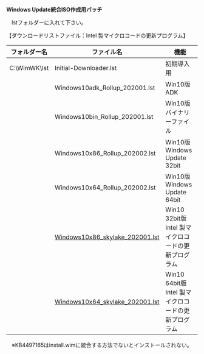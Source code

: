 **Windows Update統合ISO作成用バッチ**  
  
　lstフォルダーに入れて下さい。
  
【ダウンロードリストファイル：Intel 製マイクロコードの更新プログラム】  
  
| フォルダー名 | ファイル名                      | 機能                                                 |
| ------------ | ------------------------------- | ---------------------------------------------------- |
| C:\WimWK\lst | Initial-Downloader.lst          | 初期導入用                                           |
|              | Windows10adk_Rollup_202001.lst  | Win10版 ADK                                          |
|              | Windows10bin_Rollup_202001.lst  | Win10版 バイナリーファイル                           |
|              | Windows10x86_Rollup_202002.lst  | Win10版 Windows Update 32bit                         |
|              | Windows10x64_Rollup_202002.lst  | Win10版 Windows Update 64bit                         |
|              | [Windows10x86_skylake_202001.lst](https://github.com/office-itou/Windows/blob/master/Make_ISO_files/source/skylake/Windows10x86_skylake_202001.lst) | Win10 32bit版 Intel 製マイクロコードの更新プログラム |
|              | [Windows10x64_skylake_202001.lst](https://github.com/office-itou/Windows/blob/master/Make_ISO_files/source/skylake/Windows10x64_skylake_202001.lst) | Win10 64bit版 Intel 製マイクロコードの更新プログラム |
  
　※KB4497165はinstall.wimに統合する方法でないとインストールされない。
  
